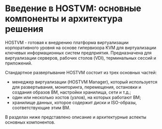 # Введение в HOSTVM: основные компоненты и архитектура решения

HOSTVM - готовая к внедрению платформа виртуализации корпоративного уровня на основе гипервизора KVM для виртуализации ключевых информационных систем предприятия. Предназначена для виртуализации серверов, рабочих столов (VDI), терминальных сессий и приложений.

Стандартное развертывание HOSTVM состоит из трех основных частей:

* менеджер виртуализации (HOSTVM Manager), который используется для развертывания, мониторинга, перемещения, остановки и создания образов ВМ, настройки хранилища, сети и т.д.;
* один или несколько хостов (узлов), на которых работают ВМ;
* хранилище данных, которое содержит диски и ISO-образы, соответствующие этим ВМ.

В разделах ниже представлено описание и архитектурные аспекты основных компонентов.
